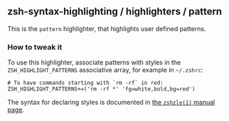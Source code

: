 zsh-syntax-highlighting / highlighters / pattern
------------------------------------------------

This is the `pattern` highlighter, that highlights user defined patterns.


### How to tweak it

To use this highlighter, associate patterns with styles in the
`ZSH_HIGHLIGHT_PATTERNS` associative array, for example in `~/.zshrc`:

    # To have commands starting with `rm -rf` in red:
    ZSH_HIGHLIGHT_PATTERNS+=('rm -rf *' 'fg=white,bold,bg=red')

The syntax for declaring styles is documented in [the `zshzle(1)` manual
page](http://zsh.sourceforge.net/Doc/Release/Zsh-Line-Editor.html#SEC135).
